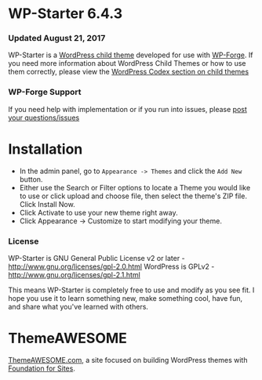 WP-Starter 6.4.3
====================

### Updated August 21, 2017

WP-Starter is a [WordPress child theme](http://themeawesome.com/wordpress-child-theme) developed for use with [WP-Forge](http://themeawesome.com/responsive-wordpress-theme/). If you need more information about WordPress Child Themes or how to use them correctly, please view the [WordPress Codex section on child themes](http://codex.wordpress.org/Child_Themes)

### WP-Forge Support
If you need help with implementation or if you run into issues, please [post your questions/issues](https://github.com/tsquez/wp-starter/issues)

Installation
=============
* In the admin panel, go to `Appearance -> Themes` and click the `Add New` button.
* Either use the Search or Filter options to locate a Theme you would like to use or click upload and choose file, then select the theme's ZIP file. Click Install Now.
* Click Activate to use your new theme right away.
* Click Appearance -> Customize to start modifying your theme.

### License
WP-Starter is GNU General Public License v2 or later - http://www.gnu.org/licenses/gpl-2.0.html
WordPress is GPLv2 - http://www.gnu.org/licenses/gpl-2.1.html

This means WP-Starter is completely free to use and modify as you see fit. I hope you use it to learn something new, make something cool, have fun, and share what you've learned with others.

ThemeAWESOME
=============
[ThemeAWESOME.com](https://themeawesome.com), a site focused on building WordPress themes with [Foundation for Sites](http://foundation.zurb.com/).
